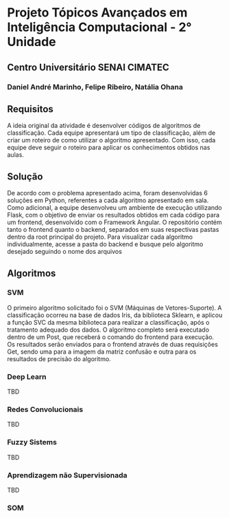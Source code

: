 # Projeto Tópicos Avançados em Inteligência Computacional - 2° Unidade
## Centro Universitário SENAI CIMATEC
### Daniel André Marinho, Felipe Ribeiro, Natália Ohana


## Requisitos

A ideia original da atividade é desenvolver códigos de algoritmos de classificação. Cada equipe apresentará um tipo de classificação, além de criar um roteiro de como utilizar o algoritmo apresentado. Com isso, cada equipe deve seguir o roteiro para aplicar os conhecimentos obtidos nas aulas.

## Solução

De acordo com o problema apresentado acima, foram desenvolvidas 6 soluções em Python, referentes a cada algoritmo apresentado em sala. Como adicional, a equipe desenvolveu um ambiente de execução utilizando Flask, com o objetivo de enviar os resultados obtidos em cada código para um frontend, desenvolvido com o Framework Angular. O repositório contém tanto o frontend quanto o backend, separados em suas respectivas pastas dentro da root principal do projeto. Para visualizar cada algoritmo individualmente, acesse a pasta do backend e busque pelo algoritmo desejado seguindo o nome dos arquivos

## Algoritmos

### SVM

O primeiro algoritmo solicitado foi o SVM (Máquinas de Vetores-Suporte). A classificação ocorreu na base de dados Iris, da biblioteca Sklearn, e aplicou a função SVC da mesma biblioteca para realizar a classificação, após o tratamento adequado dos dados. O algoritmo completo será executado dentro de um Post, que receberá o comando do frontend para execução. Os resultados serão enviados para o frontend através de duas requisições Get, sendo uma para a imagem da matriz confusão e outra para os resultados de precisão do algoritmo.

### Deep Learn

TBD

### Redes Convolucionais

TBD

### Fuzzy Sistems

TBD

### Aprendizagem não Supervisionada

TBD

### SOM

